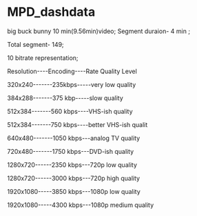 # MPD_dashdata
big buck bunny  10 min(9.56min)video; Segment duraion- 4 min ;

Total segment- 149;

10 bitrate representation;

Resolution----Encoding----Rate Quality Level

320x240-------235kbps-----very low quality

384x288-------375 kbp-----slow quality

512x384-------560 kbps----VHS-ish quality

512x384-------750 kbps----better VHS-ish qualit

640x480-------1050 kbps---analog TV quality

720x480-------1750 kbps---DVD-ish quality

1280x720------2350 kbps---720p low quality

1280x720------3000 kbps---720p high quality

1920x1080-----3850 kbps---1080p low quality

1920x1080-----4300 kbps---1080p medium quality
